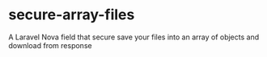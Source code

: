 # secure-array-files
A Laravel Nova field that secure save your files into an array of objects and download from response
